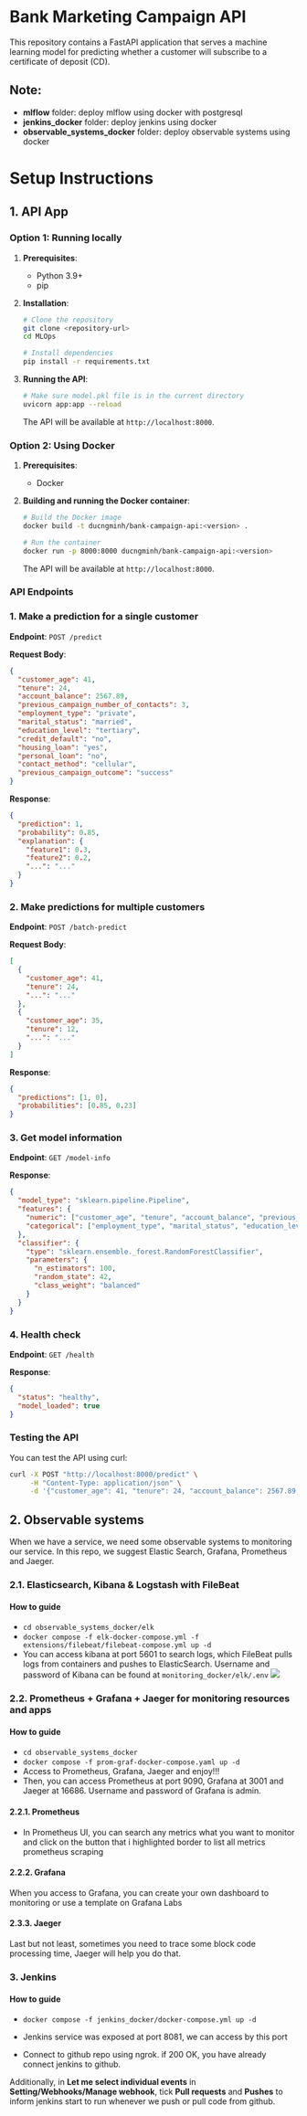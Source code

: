 # Bank Marketing Campaign API

This repository contains a FastAPI application that serves a machine learning model for predicting whether a customer will subscribe to a certificate of deposit (CD).

## Note:
+ **mlflow** folder: deploy mlflow using docker with postgresql
+ **jenkins_docker** folder: deploy jenkins using docker
+ **observable_systems_docker** folder: deploy observable systems using docker

# Setup Instructions 

## 1. API App
### Option 1: Running locally

1. **Prerequisites**:
   - Python 3.9+
   - pip

2. **Installation**:
   ```bash
   # Clone the repository
   git clone <repository-url>
   cd MLOps
   
   # Install dependencies
   pip install -r requirements.txt
   ```

3. **Running the API**:
   ```bash
   # Make sure model.pkl file is in the current directory
   uvicorn app:app --reload
   ```

   The API will be available at `http://localhost:8000`.

### Option 2: Using Docker

1. **Prerequisites**:
   - Docker

2. **Building and running the Docker container**:
   ```bash
   # Build the Docker image
   docker build -t ducngminh/bank-campaign-api:<version> .
   
   # Run the container
   docker run -p 8000:8000 ducngminh/bank-campaign-api:<version>
   ```

   The API will be available at `http://localhost:8000`.

### API Endpoints

### 1. Make a prediction for a single customer

**Endpoint**: `POST /predict`

**Request Body**:
```json
{
  "customer_age": 41,
  "tenure": 24,
  "account_balance": 2567.89,
  "previous_campaign_number_of_contacts": 3,
  "employment_type": "private",
  "marital_status": "married",
  "education_level": "tertiary",
  "credit_default": "no",
  "housing_loan": "yes",
  "personal_loan": "no",
  "contact_method": "cellular",
  "previous_campaign_outcome": "success"
}
```

**Response**:
```json
{
  "prediction": 1,
  "probability": 0.85,
  "explanation": {
    "feature1": 0.3,
    "feature2": 0.2,
    "...": "..."
  }
}
```

### 2. Make predictions for multiple customers

**Endpoint**: `POST /batch-predict`

**Request Body**:
```json
[
  {
    "customer_age": 41,
    "tenure": 24,
    "...": "..."
  },
  {
    "customer_age": 35,
    "tenure": 12,
    "...": "..."
  }
]
```

**Response**:
```json
{
  "predictions": [1, 0],
  "probabilities": [0.85, 0.23]
}
```

### 3. Get model information

**Endpoint**: `GET /model-info`

**Response**:
```json
{
  "model_type": "sklearn.pipeline.Pipeline",
  "features": {
    "numeric": ["customer_age", "tenure", "account_balance", "previous_campaign_number_of_contacts"],
    "categorical": ["employment_type", "marital_status", "education_level", "credit_default", "housing_loan", "personal_loan", "contact_method", "previous_campaign_outcome"]
  },
  "classifier": {
    "type": "sklearn.ensemble._forest.RandomForestClassifier",
    "parameters": {
      "n_estimators": 100,
      "random_state": 42,
      "class_weight": "balanced"
    }
  }
}
```

### 4. Health check

**Endpoint**: `GET /health`

**Response**:
```json
{
  "status": "healthy",
  "model_loaded": true
}
```

### Testing the API

You can test the API using curl:

```bash
curl -X POST "http://localhost:8000/predict" \
     -H "Content-Type: application/json" \
     -d '{"customer_age": 41, "tenure": 24, "account_balance": 2567.89, "previous_campaign_number_of_contacts": 3, "employment_type": "private", "marital_status": "married", "education_level": "tertiary", "credit_default": "no", "housing_loan": "yes", "personal_loan": "no", "contact_method": "cellular", "previous_campaign_outcome": "success"}'
```

## 2. Observable systems
When we have a service, we need some observable systems to monitoring our service. In this repo, we suggest Elastic Search, Grafana, Prometheus and Jaeger.

### 2.1. Elasticsearch, Kibana & Logstash with FileBeat
#### How to guide
+ ```cd observable_systems_docker/elk```
+ ```docker compose -f elk-docker-compose.yml -f extensions/filebeat/filebeat-compose.yml up -d```
+ You can access kibana at port 5601 to search logs, which FileBeat pulls logs from containers and pushes to ElasticSearch. Username and password of Kibana can be found at ```monitoring_docker/elk/.env```
![](images/elastic_search.png)

### 2.2. Prometheus + Grafana + Jaeger for monitoring resources and apps
#### How to guide
+ ```cd observable_systems_docker```
+ ```docker compose -f prom-graf-docker-compose.yaml up -d```
+ Access to Prometheus, Grafana, Jaeger and enjoy!!!
+ Then, you can access Prometheus at port 9090, Grafana at 3001 and Jaeger at 16686. Username and password of Grafana is admin.

#### 2.2.1. Prometheus
+ In Prometheus UI, you can search any metrics what you want to monitor and click on the button that i highlighted border to list all metrics prometheus scraping
#### 2.2.2. Grafana
When you access to Grafana, you can create your own dashboard to monitoring or use a template on Grafana Labs
#### 2.3.3. Jaeger
Last but not least, sometimes you need to trace some block code processing time, Jaeger will help you do that.

### 3. Jenkins
#### How to guide

+ ```docker compose -f jenkins_docker/docker-compose.yml up -d```

+ Jenkins service was exposed at port 8081, we can access by this port

+ Connect to github repo using ngrok. if 200 OK, you have already connect jenkins to github.

Additionally, in **Let me select individual events** in **Setting/Webhooks/Manage webhook**, tick **Pull requests** and **Pushes** to inform jenkins start to run whenever we push or pull code from github.
